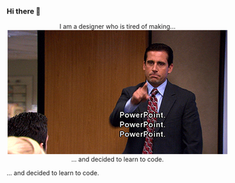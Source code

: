 ### Hi there 👋


<div align="center">
	<body> I am a designer who is tired of making...
    <br>
    <img src="https://github.com/gustavomeyer/gustavomeyer/raw/master/pp.gif">
    <br>
    ... and decided to learn to code.</body>
</div>

... and decided to learn to code.

<!--
**gustavomeyer/gustavomeyer** is a ✨ _special_ ✨ repository because its `README.md` (this file) appears on your GitHub profile.

Here are some ideas to get you started:

- 🔭 I’m currently working on ...
- 🌱 I’m currently learning ...
- 👯 I’m looking to collaborate on ...
- 🤔 I’m looking for help with ...
- 💬 Ask me about ...
- 📫 How to reach me: ...
- 😄 Pronouns: ...
- ⚡ Fun fact: ...
-->

